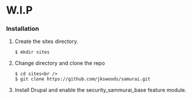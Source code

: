 # W.I.P

### Installation

1. Create the sites directory.<br />
   ```
   $ mkdir sites
   ```
2. Change directory and clone the repo<br />
   ```
   $ cd sites<br />
   $ git clone https://github.com/jkswoods/samurai.git
   ```
3. Install Drupal and enable the security_sammurai_base feature module.
